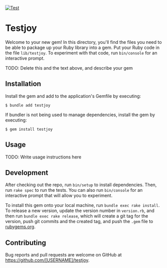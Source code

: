 [![Test](https://github.com/ybiquitous/testjoy/actions/workflows/test.yml/badge.svg)](https://github.com/ybiquitous/testjoy/actions/workflows/test.yml)

# Testjoy

Welcome to your new gem! In this directory, you'll find the files you need to be able to package up your Ruby library into a gem. Put your Ruby code in the file `lib/testjoy`. To experiment with that code, run `bin/console` for an interactive prompt.

TODO: Delete this and the text above, and describe your gem

## Installation

Install the gem and add to the application's Gemfile by executing:

    $ bundle add testjoy

If bundler is not being used to manage dependencies, install the gem by executing:

    $ gem install testjoy

## Usage

TODO: Write usage instructions here

## Development

After checking out the repo, run `bin/setup` to install dependencies. Then, run `rake spec` to run the tests. You can also run `bin/console` for an interactive prompt that will allow you to experiment.

To install this gem onto your local machine, run `bundle exec rake install`. To release a new version, update the version number in `version.rb`, and then run `bundle exec rake release`, which will create a git tag for the version, push git commits and the created tag, and push the `.gem` file to [rubygems.org](https://rubygems.org).

## Contributing

Bug reports and pull requests are welcome on GitHub at https://github.com/[USERNAME]/testjoy.

